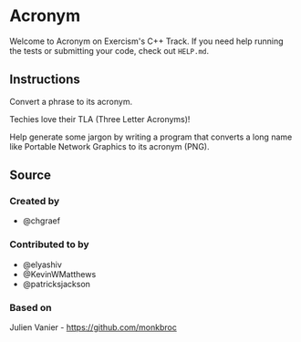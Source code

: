 # Acronym

Welcome to Acronym on Exercism's C++ Track.
If you need help running the tests or submitting your code, check out `HELP.md`.

## Instructions

Convert a phrase to its acronym.

Techies love their TLA (Three Letter Acronyms)!

Help generate some jargon by writing a program that converts a long name
like Portable Network Graphics to its acronym (PNG).

## Source

### Created by

- @chgraef

### Contributed to by

- @elyashiv
- @KevinWMatthews
- @patricksjackson

### Based on

Julien Vanier - https://github.com/monkbroc